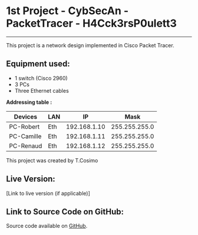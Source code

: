 # 1st Project  - CybSecAn - PacketTracer - H4Cck3rsP0ulett3
********************************************************

This project is a network design implemented in Cisco Packet Tracer.

## Equipment used:

- 1 switch (Cisco 2960)
- 3 PCs 
- Three Ethernet cables

**Addressing table :**

| Devices | LAN | IP | Mask |
|---------|-----|----|------|
| PC-Robert | Eth | 192.168.1.10 | 255.255.255.0 | 
| PC-Camille | Eth | 192.168.1.11 | 255.255.255.0 |
| PC-Renaud | Eth | 192.168.1.12 | 255.255.255.0 |


This project was created by T.Cosimo


## Live Version:
[Link to live version (if applicable)]

## Link to Source Code on GitHub:
Source code available on [GitHub](link_to_repository).

